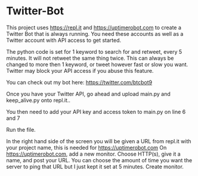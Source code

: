 # Twitter-Bot

This project uses https://repl.it and https://uptimerobot.com to create a Twitter Bot that is always running. You need these accounts as well as a Twitter account with API access to get started.

The python code is set for 1 keyword to search for and retweet, every 5 minutes. It will not retweet the same thing twice. This can always be changed to more then 1 keyword, or tweet however fast or slow you want. Twitter may block your API access if you abuse this feature. 

You can check out my bot here: https://twitter.com/btcbot9


Once you have your Twitter API, go ahead and upload main.py and keep_alive.py onto repl.it..

You then need to add your API key and access token to main.py on line 6 and 7

Run the file.

In the right hand side of the screen you will be given a URL from repl.it with your project name, this is needed for https://uptimerobot.com
On https://uptimerobot.com, add a new monitor. Choose HTTP(s), give it a name, and post your URL. You can choose the amount of time you want the server to ping that URL but I just kept it set at 5 minutes. Create monitor. 




